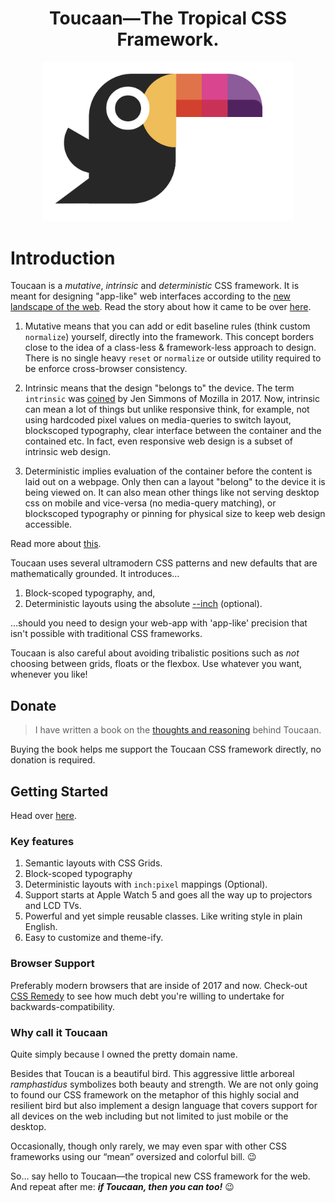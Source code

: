 <h1 align="center">Toucaan—The Tropical CSS Framework.</h1>

<div align="center">
  <a href="http://toucaan.com">
    <img src="./assets/toucaan.png" alt="Toucaan-A Tropical CSS Framework" width="400">
  </a>
  <br>
</div>

# Introduction

Toucaan is a _mutative_, _intrinsic_ and _deterministic_ CSS framework.
It is meant for designing "app-like" web interfaces according to the [new landscape of the web](https://bubblin.io/blog/the-new-landscape-of-the-web). Read the story about how it came to be over [here](https://bubblin.io/blog/toucaan-introduction).

1. Mutative means that you can add or edit baseline rules (think custom `normalize`) yourself, directly into the framework. This concept borders close to the idea of a class-less & framework-less approach to design. 
There is no single heavy `reset` or `normalize` or outside utility required to be enforce cross-browser consistency.

2. Intrinsic means that the design "belongs to" the device. The term `intrinsic` was [coined](https://www.zeldman.com/2018/05/02/transcript-intrinsic-web-design-with-jen-simmons-the-big-web-show/) by Jen Simmons of Mozilla in 2017.
Now, intrinsic can mean a lot of things but unlike responsive think, for example, not using hardcoded pixel values on media-queries to switch layout, blockscoped typography, clear interface between the container and the contained etc. In fact, even responsive web design is a subset of intrinsic web design.

3. Deterministic implies evaluation of the container before the content is laid out on a webpage. Only then can a layout "belong" to the device it is being viewed on. It can also mean other things like not serving desktop css on mobile and vice-versa (no media-query matching), or blockscoped typography or pinning for physical size to keep web design accessible. 

Read more about [this](https://bubblin.io/blog/baseline-css).

Toucaan uses several ultramodern CSS patterns and new defaults that are
mathematically grounded. It introduces…

1. Block-scoped typography, and,
2. Deterministic layouts using the absolute [--inch](https://github.com/bookiza/--inch) (optional).

…should you need to design your web-app with 'app-like' precision that isn't possible
with traditional CSS frameworks.

Toucaan is also careful about avoiding tribalistic positions such as _not_
choosing between grids, floats or the flexbox. Use whatever you want, whenever you like!

## Donate

> I have written a book on the [thoughts and reasoning](https://bubblin.io/cover/the-toucaan-framework-by-marvin-danig) behind Toucaan.

Buying the book helps me support the Toucaan CSS framework directly, no donation is required.

## Getting Started

Head over [here](https://www.toucaan.com/docs/getting-started).

### Key features

1. Semantic layouts with CSS Grids.
2. Block-scoped typography
3. Deterministic layouts with `inch:pixel` mappings (Optional).
4. Support starts at Apple Watch 5 and goes all the way up to projectors and LCD TVs.
5. Powerful and yet simple reusable classes. Like writing style in plain English.
6. Easy to customize and theme-ify.

### Browser Support

Preferably modern browsers that are inside of 2017 and now. Check-out [CSS Remedy](https://github.com/jensimmons/cssremedy)
to see how much debt you're willing to undertake for backwards-compatibility.

### Why call it Toucaan

Quite simply because I owned the pretty domain name.

Besides that Toucan is a beautiful bird. This aggressive little arboreal
_ramphastidus_ symbolizes both beauty and strength. We are not only going to found
our CSS framework on the metaphor of this highly social and resilient bird but also
implement a design language that covers support for all devices on the web including
but not limited to just mobile or the desktop.

Occasionally, though only rarely, we may even spar with other CSS frameworks
using our “mean” oversized and colorful bill. 😉

So… say hello to Toucaan—the tropical new CSS framework for the web. And repeat
after me: **_if Toucaan, then you can too!_** 😉

